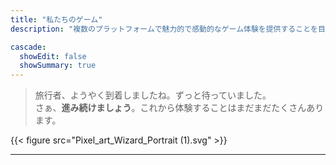 ```yaml
---
title: "私たちのゲーム"
description: "複数のプラットフォームで魅力的で感動的なゲーム体験を提供することを目的とした高品質なゲーム"

cascade:
  showEdit: false
  showSummary: true
---
```


> 旅行者、ようやく到着しましたね。ずっと待っていました。<br>
> さぁ、**進み続けましょう**。これから体験することはまだまだたくさんあります。

{{< figure src="Pixel_art_Wizard_Portrait (1).svg" >}}


---
